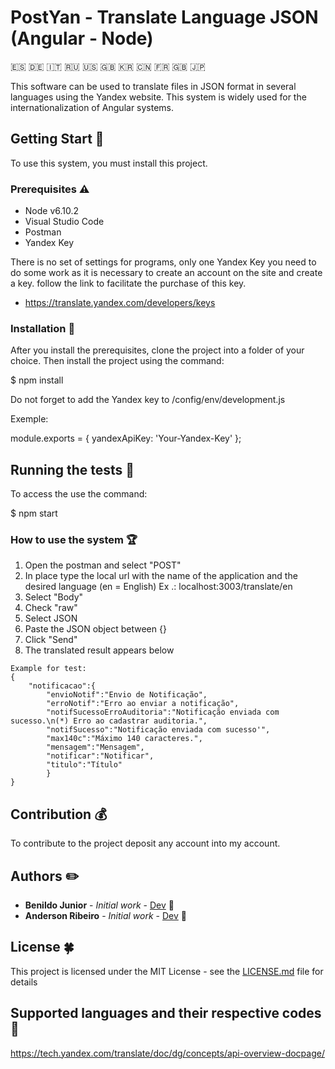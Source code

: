 # PostYan - Translate Language JSON (Angular - Node) 
:es: :de: :it: :ru: :us: :gb: :kr: :cn: :fr: :uk: :jp:

This software can be used to translate files in JSON format in several languages ​​using the Yandex website. This system is widely used for the internationalization of Angular systems.

##  Getting Start 🏁

To use this system, you must install this project.

### Prerequisites :warning: 

- Node v6.10.2
- Visual Studio Code
- Postman
- Yandex Key


There is no set of settings for programs, only one Yandex Key you need to do some work as it is necessary to create an account on the site and create a key. follow the link to facilitate the purchase of this key.

- https://translate.yandex.com/developers/keys



###  Installation 🔨

After you install the prerequisites, clone the project into a folder of your choice. Then install the project using the command:

$ npm install 

Do not forget to add the Yandex key to /config/env/development.js 

Exemple:

module.exports = {
    yandexApiKey: 'Your-Yandex-Key'
};

## Running the tests :bicyclist:

To access the use the command:

$ npm start

### How to use the system :trophy:

1. Open the postman and select "POST"
2. In place type the local url with the name of the application and the desired language (en = English) Ex .: localhost:3003/translate/en
3. Select "Body"
4. Check "raw"
5. Select JSON
6. Paste the JSON object between {}
7. Click "Send"
8. The translated result appears below

```
Example for test:
{
    "notificacao":{
        "envioNotif":"Envio de Notificação",
        "erroNotif":"Erro ao enviar a notificação",
        "notifSucessoErroAuditoria":"Notificação enviada com sucesso.\n(*) Erro ao cadastrar auditoria.",
        "notifSucesso":"Notificação enviada com sucesso'",
        "max140c":"Máximo 140 caracteres.",
        "mensagem":"Mensagem",
        "notificar":"Notificar",
        "titulo":"Título"
        }
}

```

## Contribution :moneybag:

To contribute to the project deposit any account into my account.

## Authors :pencil2:

* **Benildo Junior** - *Initial work* - [Dev](https://github.com/benildo) :dog:
* **Anderson Ribeiro** - *Initial work* - [Dev](https://github.com/andersonribeirodemoraes) :rabbit:

## License :four_leaf_clover:

This project is licensed under the MIT License - see the [LICENSE.md](LICENSE.md) file for details

## Supported languages ​​and their respective codes :eyes:

https://tech.yandex.com/translate/doc/dg/concepts/api-overview-docpage/

